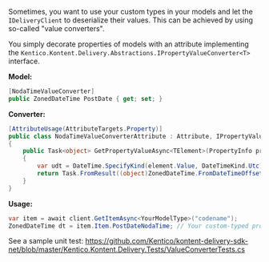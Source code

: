 Sometimes, you want to use your custom types in your models and let the `IDeliveryClient` to deserialize their values. This can be achieved by using so-called "value converters".

You simply decorate properties of models with an attribute implementing the `Kentico.Kontent.Delivery.Abstractions.IPropertyValueConverter<T>` interface.

**Model:**

```csharp
[NodaTimeValueConverter]
public ZonedDateTime PostDate { get; set; }
```

**Converter:**

```csharp
[AttributeUsage(AttributeTargets.Property)]
public class NodaTimeValueConverterAttribute : Attribute, IPropertyValueConverter<string>
{
	public Task<object> GetPropertyValueAsync<TElement>(PropertyInfo property, TElement element, ResolvingContext context) where TElement : IContentElementValue<DateTime>
	{
		var udt = DateTime.SpecifyKind(element.Value, DateTimeKind.Utc);
		return Task.FromResult((object)ZonedDateTime.FromDateTimeOffset(udt));
	}
}
```

**Usage:**

```csharp
var item = await client.GetItemAsync<YourModelType>("codename");
ZonedDateTime dt = item.Item.PostDateNodaTime; // Your custom-typed property
```

See a sample unit test: https://github.com/Kentico/kontent-delivery-sdk-net/blob/master/Kentico.Kontent.Delivery.Tests/ValueConverterTests.cs
